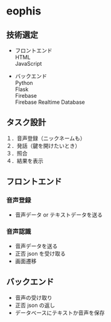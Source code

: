 # eophis

## 技術選定

- フロントエンド  
   HTML  
   JavaScript

- バックエンド  
   Python  
   Flask  
   Firebase  
   Firebase Realtime Database

## タスク設計

１．音声登録（ニックネームも）  
２．発話（鍵を開けたいとき）  
３．照合  
４．結果を表示

## フロントエンド

### 音声登録

- 音声データ or テキストデータを送る

### 音声認識

- 音声データを送る
- 正否 json を受け取る
- 画面遷移

## バックエンド

- 音声の受け取り
- 正否 json の返し
- データベースにテキストか音声を保存

